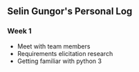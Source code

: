## Selin Gungor's Personal Log

### Week 1
- Meet with team members
- Requirements elicitation research
- Getting familiar with python 3